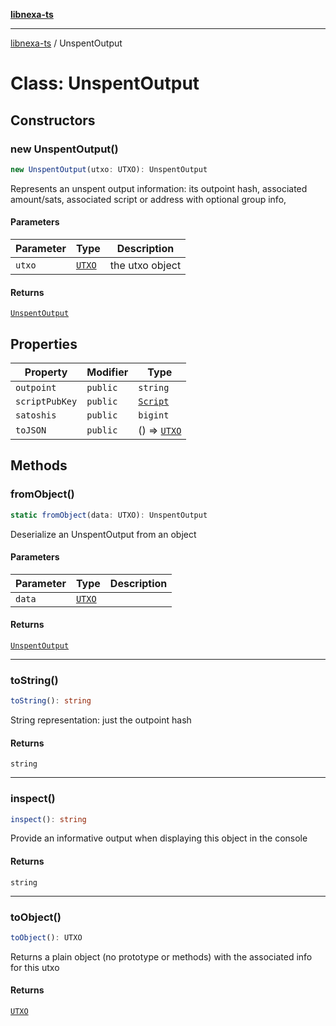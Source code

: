 [**libnexa-ts**](../index.md)

***

[libnexa-ts](../index.md) / UnspentOutput

# Class: UnspentOutput

## Constructors

### new UnspentOutput()

```ts
new UnspentOutput(utxo: UTXO): UnspentOutput
```

Represents an unspent output information: its outpoint hash, associated amount/sats,
associated script or address with optional group info,

#### Parameters

| Parameter | Type | Description |
| ------ | ------ | ------ |
| `utxo` | [`UTXO`](../interfaces/UTXO.md) | the utxo object |

#### Returns

[`UnspentOutput`](UnspentOutput.md)

## Properties

| Property | Modifier | Type |
| ------ | ------ | ------ |
| <a id="outpoint"></a> `outpoint` | `public` | `string` |
| <a id="scriptpubkey"></a> `scriptPubKey` | `public` | [`Script`](Script.md) |
| <a id="satoshis"></a> `satoshis` | `public` | `bigint` |
| <a id="tojson"></a> `toJSON` | `public` | () => [`UTXO`](../interfaces/UTXO.md) |

## Methods

### fromObject()

```ts
static fromObject(data: UTXO): UnspentOutput
```

Deserialize an UnspentOutput from an object

#### Parameters

| Parameter | Type | Description |
| ------ | ------ | ------ |
| `data` | [`UTXO`](../interfaces/UTXO.md) |  |

#### Returns

[`UnspentOutput`](UnspentOutput.md)

***

### toString()

```ts
toString(): string
```

String representation: just the outpoint hash

#### Returns

`string`

***

### inspect()

```ts
inspect(): string
```

Provide an informative output when displaying this object in the console

#### Returns

`string`

***

### toObject()

```ts
toObject(): UTXO
```

Returns a plain object (no prototype or methods) with the associated info for this utxo

#### Returns

[`UTXO`](../interfaces/UTXO.md)
